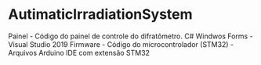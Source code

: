 # AutimaticIrradiationSystem

Painel - Código do painel de controle do difratômetro. C# Windwos Forms - Visual Studio 2019
Firmware - Código do microcontrolador (STM32) - Arquivos Arduino IDE com extensão STM32
